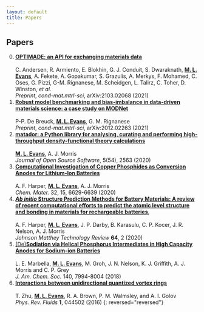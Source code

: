 ```yaml
---
layout: default
title: Papers
---
```


## Papers

0. <a name="6"><a href="https://arxiv.org/abs/2103.02068">**OPTIMADE: an API for exchanging materials data**</a></a>  
<a href="https://arxiv.org/abs/2103.02068"><i class="ai ai-arxiv"></i></a>  
C. Andersen, R. Armiento, E. Blokhin, G. J. Conduit, S. Dwaraknath, <u><b>M. L. Evans</b></u>, A. Fekete, A. Gopakumar, S. Grazulis, A. Merkys, F. Mohamed, C. Oses, G. Pizzi, G-M. Rignanese, M. Scheidgen, L. Talirz, C. Toher, D. Winston, *et al.*  
*Preprint*, *cond-mat.mtrl-sci*, arXiv:2103.02068 (2021)  
0. <a name="6"><a href="https://arxiv.org/abs/2102.02263">**Robust model benchmarking and bias-imbalance in data-driven materials science: a case study on MODNet**</a></a>  
<a href="https://arxiv.org/abs/2102.02263"><i class="ai ai-arxiv"></i></a>  
P-P. De Breuck, <u><b>M. L. Evans</b></u>, G. M. Rignanese  
*Preprint*, *cond-mat.mtrl-sci*, arXiv:2012.02263 (2021)  
0. <a name="5"><a href="https://doi.org/10.21105/joss.02563">__matador: a Python library for analysing, curating and performing high-throughput density-functional theory calculations__</a></a>  
<a href="https://doi.org/10.21105/joss.02563"><i class="ai ai-doi"></i></a> 
<a href="https://doi.org/10.21105/joss.02563"><i class="ai ai-open-access"></i></a> 
<a href="https://github.com/ml-evs/matador"><i class="fab fa-github"></i></a>  
<u><b>M. L. Evans</b></u>, A. J. Morris  
*Journal of Open Source Software*, 5(54), 2563 (2020)
0. <a href="https://doi.org/10.1021/acs.chemmater.0c02054">**Computational Investigation of Copper Phosphides as Conversion Anodes for Lithium-Ion Batteries**</a>  
<a href="https://doi.org/10.1021/acs.chemmater.0c02054"><i class="ai ai-doi"></i></a>
<a href="https://pubs.acs.org/doi/10.1021/acs.chemmater.0c02054"><i class="ai ai-open-access"></i></a>
<a href="https://www.github.com/harpaf13/data.copper-phosphides/"><i class="fab fa-github"></i></a>
<a href="https://arxiv.org/abs/2005.05375"><i class="ai ai-arxiv"></i></a>  
A. F. Harper, <u><b>M. L. Evans</b></u>, A. J. Morris  
*Chem. Mater.* 32, 15, 6629-6639 (2020)
0. <a href="https://doi.org/10.1595/205651320X15742491027978">__*Ab initio* Structure Prediction Methods for Battery Materials: A review of recent computational efforts to predict the atomic level structure and bonding in materials for rechargeable batteries__</a>,  
<a href="https://doi.org/10.1595/205651320X15742491027978"><i class="ai ai-doi"></i></a>
<a href="https://doi.org/10.1595/205651320X15742491027978"><i class="ai ai-open-access"></i></a>  
A. F. Harper, <u><b>M. L. Evans</b></u>, J. P. Darby, B. Karasulu, C. P. Kocer, J. R. Nelson, A. J. Morris  
*Johnson Matthey Technology Review* **64**, 2 (2020) 
0. <a href="https://dx.doi.org/10.1021/jacs.8b04183">(De)__Sodiation via Helical Phosphorus Intermediates in High Capacity Anodes for Sodium-ion Batteries__</a>  
<a href="https://dx.doi.org/10.1021/jacs.8b04183"><i class="ai ai-doi"></i></a> 
<a href="https://pubs.acs.org/doi/10.1021/jacs.8b04183"><i class="ai ai-open-access"></i></a>  
L. E. Marbella, <u><b>M. L. Evans</b></u>, M. Groh, J. N. Nelson, K. J. Griffith, A. J. Morris and C. P. Grey  
*J. Am. Chem. Soc.* 140, 7994-8004 (2018)
0. <a href="https://dx.doi.org/10.1103/physrevfluids.1.044502">__Interactions between unidirectional quantized vortex rings__</a>  
<a href="https://dx.doi.org/10.1103/physrevfluids.1.044502"><i class="ai ai-doi"></i></a> 
<a href="https://arxiv.org/abs/1603.04313"><i class="ai ai-arxiv"></i></a> 
<a href="https://dx.doi.org/10.1103/physrevfluids.1.044502"><i class="ai ai-open-access"></i></a>  
T. Zhu, <u><b>M. L. Evans</b></u>, R. A. Brown, P. M. Walmsley, and A. I. Golov  
*Phys. Rev. Fluids* **1**, 044502 (2016) 
{: reversed="reversed"}
